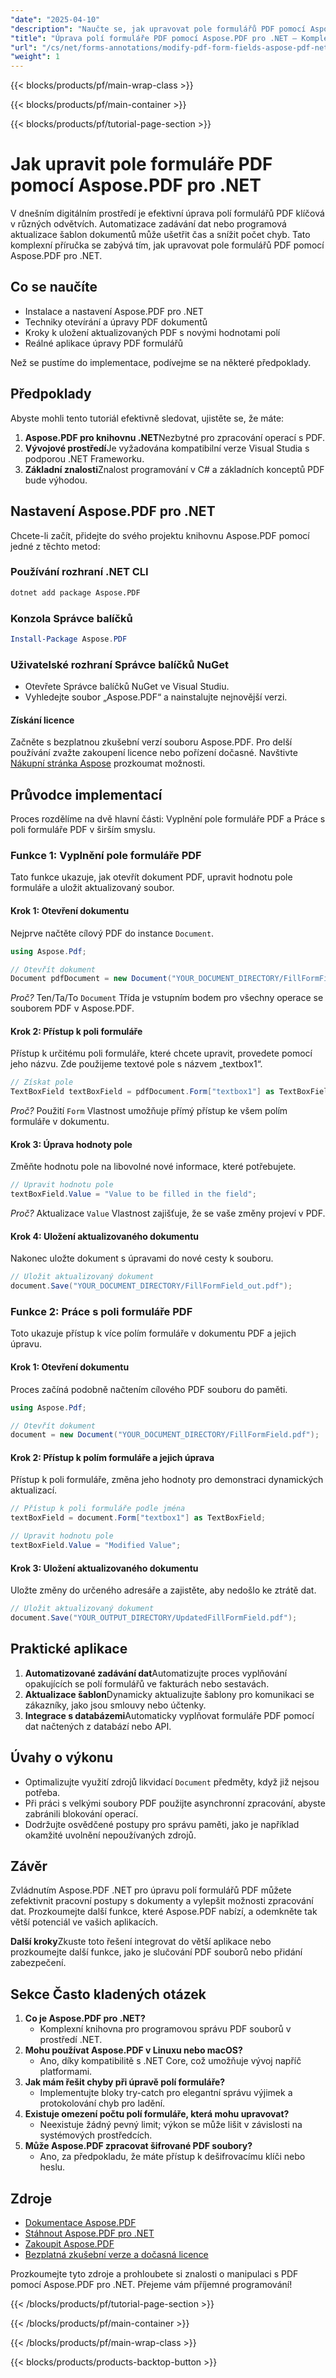 ```yaml
---
"date": "2025-04-10"
"description": "Naučte se, jak upravovat pole formulářů PDF pomocí Aspose.PDF pro .NET. Tato příručka se zabývá instalací, příklady kódu a praktickými aplikacemi."
"title": "Úprava polí formuláře PDF pomocí Aspose.PDF pro .NET – Komplexní průvodce"
"url": "/cs/net/forms-annotations/modify-pdf-form-fields-aspose-pdf-net/"
"weight": 1
---
```


{{< blocks/products/pf/main-wrap-class >}}

{{< blocks/products/pf/main-container >}}

{{< blocks/products/pf/tutorial-page-section >}}


# Jak upravit pole formuláře PDF pomocí Aspose.PDF pro .NET

V dnešním digitálním prostředí je efektivní úprava polí formulářů PDF klíčová v různých odvětvích. Automatizace zadávání dat nebo programová aktualizace šablon dokumentů může ušetřit čas a snížit počet chyb. Tato komplexní příručka se zabývá tím, jak upravovat pole formulářů PDF pomocí Aspose.PDF pro .NET.

## Co se naučíte
- Instalace a nastavení Aspose.PDF pro .NET
- Techniky otevírání a úpravy PDF dokumentů
- Kroky k uložení aktualizovaných PDF s novými hodnotami polí
- Reálné aplikace úpravy PDF formulářů

Než se pustíme do implementace, podívejme se na některé předpoklady.

## Předpoklady
Abyste mohli tento tutoriál efektivně sledovat, ujistěte se, že máte:
1. **Aspose.PDF pro knihovnu .NET**Nezbytné pro zpracování operací s PDF.
2. **Vývojové prostředí**Je vyžadována kompatibilní verze Visual Studia s podporou .NET Frameworku.
3. **Základní znalosti**Znalost programování v C# a základních konceptů PDF bude výhodou.

## Nastavení Aspose.PDF pro .NET
Chcete-li začít, přidejte do svého projektu knihovnu Aspose.PDF pomocí jedné z těchto metod:

### Používání rozhraní .NET CLI
```bash
dotnet add package Aspose.PDF
```

### Konzola Správce balíčků
```powershell
Install-Package Aspose.PDF
```

### Uživatelské rozhraní Správce balíčků NuGet
- Otevřete Správce balíčků NuGet ve Visual Studiu.
- Vyhledejte soubor „Aspose.PDF“ a nainstalujte nejnovější verzi.

#### Získání licence
Začněte s bezplatnou zkušební verzí souboru Aspose.PDF. Pro delší používání zvažte zakoupení licence nebo pořízení dočasné. Navštivte [Nákupní stránka Aspose](https://purchase.aspose.com/buy) prozkoumat možnosti.

## Průvodce implementací
Proces rozdělíme na dvě hlavní části: Vyplnění pole formuláře PDF a Práce s poli formuláře PDF v širším smyslu.

### Funkce 1: Vyplnění pole formuláře PDF
Tato funkce ukazuje, jak otevřít dokument PDF, upravit hodnotu pole formuláře a uložit aktualizovaný soubor.

#### Krok 1: Otevření dokumentu
Nejprve načtěte cílový PDF do instance `Document`.

```csharp
using Aspose.Pdf;

// Otevřít dokument
Document pdfDocument = new Document("YOUR_DOCUMENT_DIRECTORY/FillFormField.pdf");
```
*Proč?* Ten/Ta/To `Document` Třída je vstupním bodem pro všechny operace se souborem PDF v Aspose.PDF.

#### Krok 2: Přístup k poli formuláře
Přístup k určitému poli formuláře, které chcete upravit, provedete pomocí jeho názvu. Zde použijeme textové pole s názvem „textbox1“.

```csharp
// Získat pole
TextBoxField textBoxField = pdfDocument.Form["textbox1"] as TextBoxField;
```
*Proč?* Použití `Form` Vlastnost umožňuje přímý přístup ke všem polím formuláře v dokumentu.

#### Krok 3: Úprava hodnoty pole
Změňte hodnotu pole na libovolné nové informace, které potřebujete.

```csharp
// Upravit hodnotu pole
textBoxField.Value = "Value to be filled in the field";
```
*Proč?* Aktualizace `Value` Vlastnost zajišťuje, že se vaše změny projeví v PDF.

#### Krok 4: Uložení aktualizovaného dokumentu
Nakonec uložte dokument s úpravami do nové cesty k souboru.

```csharp
// Uložit aktualizovaný dokument
document.Save("YOUR_DOCUMENT_DIRECTORY/FillFormField_out.pdf");
```
### Funkce 2: Práce s poli formuláře PDF
Toto ukazuje přístup k více polím formuláře v dokumentu PDF a jejich úpravu.

#### Krok 1: Otevření dokumentu
Proces začíná podobně načtením cílového PDF souboru do paměti.

```csharp
using Aspose.Pdf;

// Otevřít dokument
document = new Document("YOUR_DOCUMENT_DIRECTORY/FillFormField.pdf");
```

#### Krok 2: Přístup k polím formuláře a jejich úprava
Přístup k poli formuláře, změna jeho hodnoty pro demonstraci dynamických aktualizací.

```csharp
// Přístup k poli formuláře podle jména
textBoxField = document.Form["textbox1"] as TextBoxField;

// Upravit hodnotu pole
textBoxField.Value = "Modified Value";
```

#### Krok 3: Uložení aktualizovaného dokumentu
Uložte změny do určeného adresáře a zajistěte, aby nedošlo ke ztrátě dat.

```csharp
// Uložit aktualizovaný dokument
document.Save("YOUR_OUTPUT_DIRECTORY/UpdatedFillFormField.pdf");
```
## Praktické aplikace
1. **Automatizované zadávání dat**Automatizujte proces vyplňování opakujících se polí formulářů ve fakturách nebo sestavách.
2. **Aktualizace šablon**Dynamicky aktualizujte šablony pro komunikaci se zákazníky, jako jsou smlouvy nebo účtenky.
3. **Integrace s databázemi**Automaticky vyplňovat formuláře PDF pomocí dat načtených z databází nebo API.

## Úvahy o výkonu
- Optimalizujte využití zdrojů likvidací `Document` předměty, když již nejsou potřeba.
- Při práci s velkými soubory PDF použijte asynchronní zpracování, abyste zabránili blokování operací.
- Dodržujte osvědčené postupy pro správu paměti, jako je například okamžité uvolnění nepoužívaných zdrojů.

## Závěr
Zvládnutím Aspose.PDF .NET pro úpravu polí formulářů PDF můžete zefektivnit pracovní postupy s dokumenty a vylepšit možnosti zpracování dat. Prozkoumejte další funkce, které Aspose.PDF nabízí, a odemkněte tak větší potenciál ve vašich aplikacích.

**Další kroky**Zkuste toto řešení integrovat do větší aplikace nebo prozkoumejte další funkce, jako je slučování PDF souborů nebo přidání zabezpečení.
## Sekce Často kladených otázek
1. **Co je Aspose.PDF pro .NET?**
   - Komplexní knihovna pro programovou správu PDF souborů v prostředí .NET.
2. **Mohu používat Aspose.PDF v Linuxu nebo macOS?**
   - Ano, díky kompatibilitě s .NET Core, což umožňuje vývoj napříč platformami.
3. **Jak mám řešit chyby při úpravě polí formuláře?**
   - Implementujte bloky try-catch pro elegantní správu výjimek a protokolování chyb pro ladění.
4. **Existuje omezení počtu polí formuláře, která mohu upravovat?**
   - Neexistuje žádný pevný limit; výkon se může lišit v závislosti na systémových prostředcích.
5. **Může Aspose.PDF zpracovat šifrované PDF soubory?**
   - Ano, za předpokladu, že máte přístup k dešifrovacímu klíči nebo heslu.
## Zdroje
- [Dokumentace Aspose.PDF](https://reference.aspose.com/pdf/net/)
- [Stáhnout Aspose.PDF pro .NET](https://releases.aspose.com/pdf/net/)
- [Zakoupit Aspose.PDF](https://purchase.aspose.com/buy)
- [Bezplatná zkušební verze a dočasná licence](https://releases.aspose.com/pdf/net/)

Prozkoumejte tyto zdroje a prohloubete si znalosti o manipulaci s PDF pomocí Aspose.PDF pro .NET. Přejeme vám příjemné programování!


{{< /blocks/products/pf/tutorial-page-section >}}

{{< /blocks/products/pf/main-container >}}

{{< /blocks/products/pf/main-wrap-class >}}

{{< blocks/products/products-backtop-button >}}